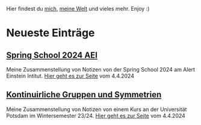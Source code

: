 
Hier findest du [mich](About_Me.md), [meine Welt](Blog.md) und vieles mehr.
Enjoy :)

# Neueste Einträge

## [Spring School 2024 AEI](Blog/Spring-school-2024.md)

Meine Zusammenstellung von Notizen von der Spring School 2024 am Alert Einstein Intitut.
[Hier geht es zur Seite](https://christiang7.github.io/Spring-School-2024/#/) vom 4.4.2024

## [Kontinuirliche Gruppen und Symmetrien](Blog/Gruppen-Symmetrie.md)

Meine Zusammenstellung von Notizen von einem Kurs an der Universität Potsdam im Wintersemester 23/24.
[Hier geht es zur Seite](https://christiang7.github.io/Kontinuierliche_Gruppen_und_ihre_Anwendungen_in_der_Quantenphysik_Unikurs/#/) vom 4.4.2024














<!--

python3 -m http.server 3000


Blog task (2)
- [ ] alte Blogeinträge importieren
    - [ ] Umschreiben
- [ ] die Foot line umschreiben
    - [ ] Seiten überprüfen
    - [X] Standard eingefügt
Next (2)
- [ ] Foto auf die Website packen
Planning (2)
- [ ] einige private Dinge veröffentlichen
    - [ ] HSP Orga mit Website, vielleicht Artikel dafür
    - [ ] Vita veröffentlichen
Backlog
- [ ] Eine Suche einfügen auf Seite
    - [*] Suche eingefügt
    - [ ] Suche funktioniert nur auf der Hauptseite, findet keine Einträge auf den Unterseiten
- [ ] Blog so ähnlich gestalten wie  Nils Vu  https://nilsvu.de/
    - [ ] Masonry https://masonry.desandro.com/
- [ ] den Blog in ein Zettelkasten:1»Gedankenspeicher-Einrichtung:Digital Garden umwandeln?
    - [ ] bzw einfach kurz darüber schreiben und das mein Zettelkastensystem nicht kompatibel ist
- [ ] Blog Eintrag über die Konditionierung in beide Richtungen für das Gute und oder für das Böse
    - [ ] WEB Uhrwerk Orange (Film) - Wikipedia   https://de.wikipedia.org/wiki/Uhrwerk_Orange_(Film)
- [ ] Naturwissenschaften und Instrumentarien:2»Energieversorgung und ihre Begrenztheit
- [ ] vielleicht Streaming wie hier Über PHYSICSoh - Twitch https://www.twitch.tv/physicsoh/about PhysicsOH - YouTube  https://www.youtube.com/@PhysicsOH/videos Influencer werden für Physik
- [ ] [[Physik:2»Github oder ähnliche Angebote für physikalische, soziale, philosophische Probleme benutzen]]
- [ ] [[Zettelkasten:1»Gedankenspeicher-Einrichtung:Kanboard als Liste wie im Alltag zu benutzen]]
- [ ] einen Blog über today i learned machen
- [ ] [[Zettelkasten:2»Bedingungen der Freiheit]]
- [ ] make logo from this picture photo 2021-06-07 21-25-02.jpg with diffusion program
- [ ] [[Zettelkasten:1»Gedankenspeicher-Einrichtung:Entscheidungsproblem]] darüber mal schreiben
- [ ] Musik mit Geschichten aufschreiben, das auf dem Blog machen
- [ ] [[Zettelkasten:2»Interaktion mit der heutigen Welt]]
- [ ] [[Physik:2»Überall ist die Welt vorhanden]]
- [ ] [[Zettelkasten:2»Lebensformen als Plattform]]
- [ ] [[Zettelkasten:2»Aloy Klon von Horizon Forbidden West]] Artikel darüber schreiben
- [ ] [[Zettelkasten:2»Die-Welt-in-der-Dynamik-erkennen]]
- [ ] [[Zettelkasten:2»Warum die Leere zu viel Aufmerksamkeit auf sich zieht]]
- [ ] [[Zettelkasten:2»Weißes Blatt]]
- [ ] [[Zettelkasten:2»Geistiger Prozess der Verzweiflung und Zweifel]]
- [ ] [[Zettelkasten:2»Die einfachste Bewegung]]
- [ ] [[Zettelkasten:2»Erklärung zur Abneigung und Gegnerbildung]]
- [ ] - Artikel über Kinder und Lebensfragen in der Philosophie [[Philosophie:Philosophy with children.pdf]]
- [ ] [[Zettelkasten:2»Gibt es wirklich ein Schicksal, was durch höhere Mächte hervorgerufen wirdß.]]
- [ ] [[Zettelkasten:2»Erklärung zur Abneigung und Gegnerbildung]]
- [ ] [[Zettelkasten:2»Wie Umgehen mit anderen Meinungen wenn sie der Allgemeinheit schädigt]]
- [ ] [[Zettelkasten:1»Hochsensibilität:HSP alles nur Übergänger]]
- [ ] Idee die für einen digital Garden geeignet wären bzw Artikel können so markiert werden
    - [ ] Für meinen Blog die Scannerecke(Scannermenge) einrichten. Links die ich am Tag finde auf dem Blog veröffentlichen.
    - [ ] Für den Blog eine Quatschecke(Probierecke) einrichten. Beliebige Sachen mal ausprobieren, kein fertiges Produkt.
- [ ] [[Zettelkasten:2»Warum heimkehren wollenß Stargate Universe]]
- [ ] [[Philosophie:Don’t take life so seriously - Montaigne’s lessons on the inner life.pdf]]

-->
